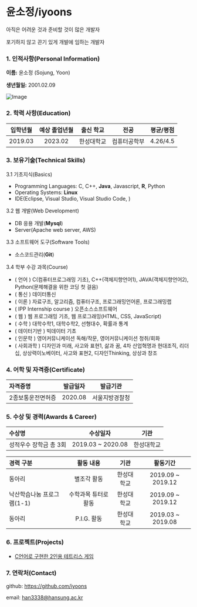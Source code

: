 # 윤소정/iyoons

아직은 어려운 것과 준비할 것이 많은 개발자

포기하지 않고 끈기 있게 개발에 임하는 개발자



### 1. 인적사항(Personal Information)

**이름:** 윤소정 (Sojung, Yoon)

**생년월일:** 2001.02.09

![Image]()



### 2. 학력 사항(Education)

| 입학년월 | 예상 졸업년월 | 출신 학교  |     전공     | 평균/평점 |
| :------: | :-----------: | :--------: | :----------: | :-------: |
| 2019.03  |    2023.02    | 한성대학교 | 컴퓨터공학부 | 4.26/4.5  |



### 3. 보유기술(Technical Skills)

3.1  기초지식(Basics)

* Programming Languages: C, C++, __Java__, Javascript, __R__, Python
* Operating Systems: __Linux__
* IDE(Eclipse, Visual Studio, Visual Studio Code, )

3.2 웹 개발(Web Development)

* DB 응용 개발(__Mysql__)
* Server(Apache web server, AWS)

3.3 소프트웨어 도구(Software Tools)

* 소스코드관리(__Git__)

3.4 학부 수강 과목(Course)

* ( 언어 ) C(컴퓨터프로그래밍 기초), C++(객체지향언어1), JAVA(객체지향언어2), Python(문제해결을 위한 코딩 첫 걸음)
* ( 통신 ) 데이터통신 
* ( 이론 ) 자료구조, 알고리즘, 컴퓨터구조, 프로그래밍언어론, 프로그래밍랩
* ( IPP Internship course ) 오픈소스소프트웨어
* ( 웹 ) 웹 프로그래밍 기초, 웹 프로그래밍(HTML, CSS, JavaScript)
* ( 수학 ) 대학수학1, 대학수학2, 선형대수, 확률과 통계
* ( 데이터기반 ) 빅데이터 기초
* ( 인문학 ) 영어커뮤니케이션 독해/작문, 영어커뮤니케이션 청취/회화
* ( 사회과학 ) 디자인과 미래, 사고와 표현1, 삶과 꿈, 4차 산업혁명과 현대조직, 리더십, 상상력이노베이터, 사고와 표현2, 디자인Thinking, 상상과 창조



### 4. 어학 및 자격증(Certificate)

| 자격증명          | 발급일자 |    발급기관    |
| :---------------- | :------: | :------------: |
| 2종보통운전면허증 | 2020.08  | 서울지방경찰청 |



### 5. 수상 및 경력(Awards & Career)

| 수상명                 |     수상일자      |    기관    |
| :--------------------- | :---------------: | :--------: |
| 성적우수 장학금 총 3회 | 2019.03 ~ 2020.08 | 한성대학교 |


| 경력 구분                  |      활동 내용       |    기관    |     활동기간      |
| :------------------------- | :------------------: | :--------: | :---------------: |
| 동아리                     |     별조각 활동      | 한성대학교 | 2019.09 ~ 2019.12 |
| 낙산학습나눔 프로그램(1-1) | 수학과목 튜터로 활동 | 한성대학교 | 2019.09 ~ 2019.12 |
| 동아리                     |     P.I.G. 활동      | 한성대학교 | 2019.03 ~ 2019.08 |



### 6. 프로젝트(Projects)

* [C언어로 구현한 2인용 테트리스 게임](https://github.com/iyoons/2-Player-Tetris.git)



### 7. 연락처(Contact)

github: https://github.com/iyoons

email: han3338@hansung.ac.kr


